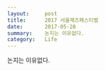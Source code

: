 ```yaml
---
layout:     post
title:      2017 서울재즈페스티벌
date:       2017-05-28
summary:    논지는 이유없다.
category:   Life
---
```


논지는 이유없다.
